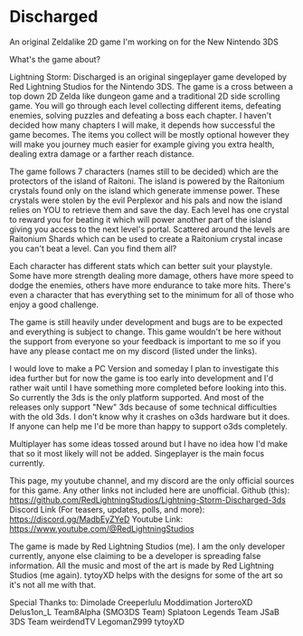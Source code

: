 # Discharged
An original Zeldalike 2D game I'm working on for the New Nintendo 3DS

What's the game about?

Lightning Storm: Discharged is an original singeplayer game developed by Red Lightning Studios for the Nintendo 3DS. The game is a cross between a top down 2D Zelda like dungeon game and a traditional 2D side scrolling game. You will go through each level collecting different items, defeating enemies, solving puzzles and defeating a boss each chapter. I haven't decided how many chapters I will make, it depends how successful the game becomes. The items you collect will be mostly optional however they will make you journey much easier for example giving you extra health, dealing extra damage or a farther reach distance.

The game follows 7 characters (names still to be decided) which are the protectors of the island of Raitoni. The island is powered by the Raitonium crystals found only on the island which generate immense power. These crystals were stolen by the evil Perplexor and his pals and now the island relies on YOU to retrieve them and save the day. Each level has one crystal to reward you for beating it which will power another part of the island giving you access to the next level's portal. Scattered around the levels are Raitonium Shards which can be used to create a Raitonium crystal incase you can't beat a level. Can you find them all?

Each character has different stats which can better suit your playstyle. Some have more strength dealing more damage, others have more speed to dodge the enemies, others have more endurance to take more hits. There's even a character that has everything set to the minimum for all of those who enjoy a good challenge.

The game is still heavily under development and bugs are to be expected and everything is subject to change. This game wouldn't be here without the support from everyone so your feedback is important to me so if you have any please contact me on my discord (listed under the links).

I would love to make a PC Version and someday I plan to investigate this idea further but for now the game is too early into development and I'd rather wait until I have something more completed before looking into this. So currently the 3ds is the only platform supported. And most of the releases only support "New" 3ds because of some technical difficulties with the old 3ds. I don't know why it crashes on o3ds hardware but it does. If anyone can help me I'd be more than happy to support o3ds completely.

Multiplayer has some ideas tossed around but I have no idea how I'd make that so it most likely will not be added. Singeplayer is the main focus currently.

This page, my youtube channel, and my discord are the only official sources for this game. Any other links not included here are unofficial.
Github (this): https://github.com/RedLightningStudios/Lightning-Storm-Discharged-3ds
Discord Link (For teasers, updates, polls, and more): https://discord.gg/MadbEyZYeD
Youtube Link: https://www.youtube.com/@RedLightningStudios

The game is made by Red Lightning Studios (me). I am the only developer currently, anyone else claiming to be a developer is spreading false information.
All the music and most of the art is made by Red Lightning Studios (me again). tytoyXD helps with the designs for some of the art so it's not all me with that.

Special Thanks to:
Dimolade
Creeperlulu
Moddimation
JorteroXD
Delus1on_L
Team8Alpha (SMO3DS Team)
Splatoon Legends Team
JSaB 3DS Team
weirdendTV
LegomanZ999
tytoyXD
